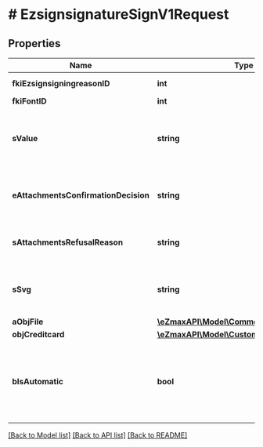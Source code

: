 # # EzsignsignatureSignV1Request

## Properties

Name | Type | Description | Notes
------------ | ------------- | ------------- | -------------
**fkiEzsignsigningreasonID** | **int** | The unique ID of the Ezsignsigningreason | [optional]
**fkiFontID** | **int** | The unique ID of the Font | [optional]
**sValue** | **string** | The value required for the Ezsignsignature.  This can only be set if eEzsignsignatureType is **City**, **FieldText** or **FieldTextarea** | [optional]
**eAttachmentsConfirmationDecision** | **string** | Whether the attachment are accepted or refused.  This can only be set if eEzsignsignatureType is **AttachmentsConfirmation** | [optional]
**sAttachmentsRefusalReason** | **string** | The reason of refused.  This can only be set if eEzsignsignatureType is **AttachmentsConfirmation** | [optional]
**sSvg** | **string** | The SVG of the signature.  This can only be set if eEzsignsignatureType is **Signature**_/_**Initials** and **bIsAutomatic** is false | [optional]
**aObjFile** | [**\eZmaxAPI\Model\CommonFile[]**](CommonFile.md) |  | [optional]
**objCreditcard** | [**\eZmaxAPI\Model\CustomCreditcardRequest**](CustomCreditcardRequest.md) |  | [optional]
**bIsAutomatic** | **bool** | Indicates if the Ezsignsignature was part of an automatic process or not.  This can only be true if eEzsignsignatureType is **Acknowledgement**, **City**, **Signature**, **Initials** or **Stamp**. |

[[Back to Model list]](../../README.md#models) [[Back to API list]](../../README.md#endpoints) [[Back to README]](../../README.md)
